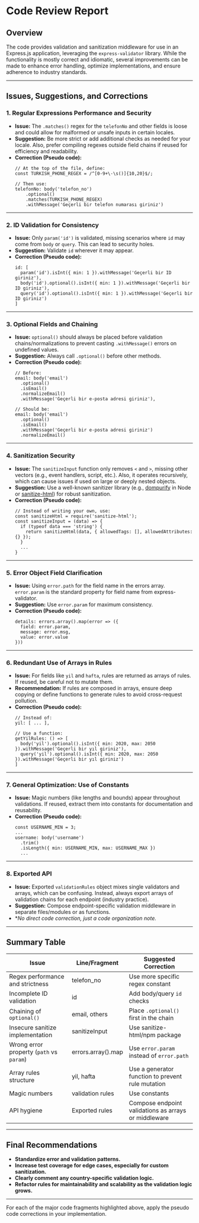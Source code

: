 # Code Review Report

## Overview

The code provides validation and sanitization middleware for use in an Express.js application, leveraging the `express-validator` library. While the functionality is mostly correct and idiomatic, several improvements can be made to enhance error handling, optimize implementations, and ensure adherence to industry standards.

---

## Issues, Suggestions, and Corrections

### 1. **Regular Expressions Performance and Security**

- **Issue:** The `.matches()` regex for the `telefonNo` and other fields is loose and could allow for malformed or unsafe inputs in certain locales.
- **Suggestion:** Be more strict or add additional checks as needed for your locale. Also, prefer compiling regexes outside field chains if reused for efficiency and readability.
- **Correction (Pseudo code):**
    ```
    // At the top of the file, define:
    const TURKISH_PHONE_REGEX = /^[0-9+\-\s()]{10,20}$/;
    
    // Then use:
    telefonNo: body('telefon_no')
        .optional()
        .matches(TURKISH_PHONE_REGEX)
        .withMessage('Geçerli bir telefon numarası giriniz')
    ```

---

### 2. **ID Validation for Consistency**

- **Issue:** Only `param('id')` is validated, missing scenarios where `id` may come from `body` or `query`. This can lead to security holes.
- **Suggestion:** Validate `id` wherever it may appear.
- **Correction (Pseudo code):**
    ```
    id: [
      param('id').isInt({ min: 1 }).withMessage('Geçerli bir ID giriniz'),
      body('id').optional().isInt({ min: 1 }).withMessage('Geçerli bir ID giriniz'),
      query('id').optional().isInt({ min: 1 }).withMessage('Geçerli bir ID giriniz')
    ]
    ```

---

### 3. **Optional Fields and Chaining**

- **Issue:** `optional()` should always be placed before validation chains/normalizations to prevent casting `.withMessage()` errors on undefined values.
- **Suggestion:** Always call `.optional()` before other methods.
- **Correction (Pseudo code):**
    ```
    // Before:
    email: body('email')
      .optional()
      .isEmail()
      .normalizeEmail()
      .withMessage('Geçerli bir e-posta adresi giriniz'),
    
    // Should be:
    email: body('email')
      .optional()
      .isEmail()
      .withMessage('Geçerli bir e-posta adresi giriniz')
      .normalizeEmail()
    ```

---

### 4. **Sanitization Security**

- **Issue:** The `sanitizeInput` function only removes `<` and `>`, missing other vectors (e.g., event handlers, script, etc.). Also, it operates recursively, which can cause issues if used on large or deeply nested objects.
- **Suggestion:** Use a well-known sanitizer library (e.g., [dompurify](https://www.npmjs.com/package/dompurify) in Node or [sanitize-html](https://www.npmjs.com/package/sanitize-html)) for robust sanitization.
- **Correction (Pseudo code):**
    ```
    // Instead of writing your own, use:
    const sanitizeHtml = require('sanitize-html');
    const sanitizeInput = (data) => {
      if (typeof data === 'string') {
        return sanitizeHtml(data, { allowedTags: [], allowedAttributes: {} });
      }
      ...
    }
    ```

---

### 5. **Error Object Field Clarification**

- **Issue:** Using `error.path` for the field name in the errors array. `error.param` is the standard property for field name from express-validator.
- **Suggestion:** Use `error.param` for maximum consistency.
- **Correction (Pseudo code):**
    ```
    details: errors.array().map(error => ({
      field: error.param,
      message: error.msg,
      value: error.value
    }))
    ```

---

### 6. **Redundant Use of Arrays in Rules**

- **Issue:** For fields like `yil` and `hafta`, rules are returned as arrays of rules. If reused, be careful not to mutate them.
- **Recommendation:** If rules are composed in arrays, ensure deep copying or define functions to generate rules to avoid cross-request pollution.
- **Correction (Pseudo code):**
    ```
    // Instead of:
    yil: [ ... ],
    
    // Use a function:
    getYilRules: () => [
      body('yil').optional().isInt({ min: 2020, max: 2050 }).withMessage('Geçerli bir yıl giriniz'),
      query('yil').optional().isInt({ min: 2020, max: 2050 }).withMessage('Geçerli bir yıl giriniz')
    ]
    ```

---

### 7. **General Optimization: Use of Constants**

- **Issue:** Magic numbers (like lengths and bounds) appear throughout validations. If reused, extract them into constants for documentation and reusability.
- **Correction (Pseudo code):**
    ```
    const USERNAME_MIN = 3;
    ...
    username: body('username')
      .trim()
      .isLength({ min: USERNAME_MIN, max: USERNAME_MAX })
      ...
    ```

---

### 8. **Exported API**

- **Issue:** Exported `validationRules` object mixes single validators and arrays, which can be confusing. Instead, always export arrays of validation chains for each endpoint (industry practice).
- **Suggestion:** Compose endpoint-specific validation middleware in separate files/modules or as functions.
- **No direct code correction, just a code organization note.*

---

## Summary Table

| Issue                                 | Line/Fragment                   | Suggested Correction                                               |
| -------------------------------------- | ------------------------------- | ----------------------------------------------------------------- |
| Regex performance and strictness       | telefon_no                      | Use more specific regex constant                                  |
| Incomplete ID validation               | id                              | Add body/query `id` checks                                        |
| Chaining of `optional()`               | email, others                   | Place `.optional()` first in the chain                            |
| Insecure sanitize implementation       | sanitizeInput                   | Use sanitize-html/npm package                                     |
| Wrong error property (`path` vs `param`)| errors.array().map              | Use `error.param` instead of `error.path`                         |
| Array rules structure                  | yil, hafta                      | Use a generator function to prevent rule mutation                 |
| Magic numbers                          | validation rules                | Use constants                                                     |
| API hygiene                            | Exported rules                  | Compose endpoint validations as arrays or middleware              |

---

## Final Recommendations

- **Standardize error and validation patterns.**
- **Increase test coverage for edge cases, especially for custom sanitization.**
- **Clearly comment any country-specific validation logic.**
- **Refactor rules for maintainability and scalability as the validation logic grows.**

---

For each of the major code fragments highlighted above, apply the pseudo code corrections in your implementation.